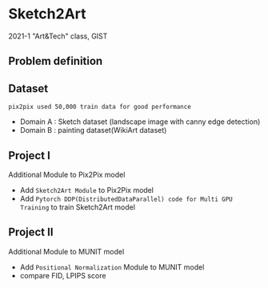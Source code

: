# Sketch2Art
2021-1 "Art&Tech" class, GIST

## Problem definition

## Dataset
```
pix2pix used 50,000 train data for good performance
```
- Domain A : Sketch dataset (landscape image with canny edge detection)
- Domain B : painting dataset(WikiArt dataset)


## Project I
Additional Module to Pix2Pix model
- Add `Sketch2Art Module` to Pix2Pix model
- Add `Pytorch DDP(DistributedDataParallel) code for Multi GPU Training` to train Sketch2Art model

## Project II
Additional Module to MUNIT model
- Add `Positional Normalization` Module to MUNIT model
- compare FID, LPIPS score
